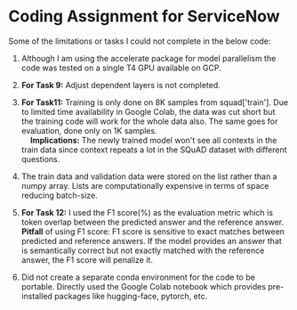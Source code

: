 # Coding Assignment for ServiceNow
Some of the limitations or tasks I could not complete in the below code:
1. Although I am using the accelerate package for model parallelism the code was tested on a single T4 GPU available on GCP.
2. **For Task 9:** Adjust dependent layers is not completed.

3. **For Task11:** Training is only done on 8K samples from squad['train']. Due to limited time availability in Google Colab, the data was cut short but the training code will work for the whole data also. The same goes for evaluation, done only on 1K samples.</br>
&nbsp;&nbsp;&nbsp;&nbsp;**Implications:** The newly trained model won't see all contexts in the train data since context repeats a lot in the SQuAD dataset with different questions.

4. The train data and validation data were stored on the list rather than a numpy array. Lists are computationally expensive in terms of space reducing batch-size.

5. **For Task 12:** I used the F1 score(%) as the evaluation metric which is token overlap between the predicted answer and the reference answer.</br>
   **Pitfall** of using F1 score: F1 score is sensitive to exact matches between predicted and reference answers. If the model provides an answer that is semantically correct but not exactly 
   matched with the reference answer, the F1 score will penalize it.

6. Did not create a separate conda environment for the code to be portable. Directly used the Google Colab notebook which provides pre-installed packages like hugging-face, pytorch, etc.
